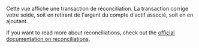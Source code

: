 Cette vue affiche une transaction de réconciliation. La transaction corrige votre solde, soit en retirant de l'argent du compte d'actif associé, soit en en ajoutant.

If you want to read more about reconciliations, check out the [official documentation on reconciliations](https://docs.firefly-iii.org/advanced-concepts/reconcile).